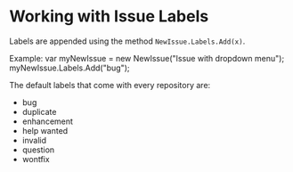 # Working with Issue Labels

Labels are appended using the method `NewIssue.Labels.Add(x)`.

Example:
    var myNewIssue = new NewIssue("Issue with dropdown menu");
    myNewIssue.Labels.Add("bug");
    
The default labels that come with every repository are:
- bug
- duplicate
- enhancement
- help wanted
- invalid
- question
- wontfix

